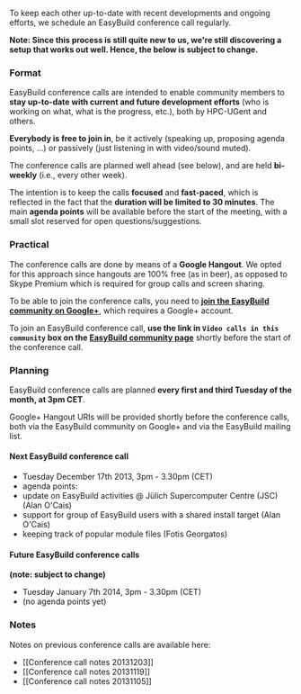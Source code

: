 To keep each other up-to-date with recent developments and ongoing efforts, we schedule an EasyBuild conference call regularly.

**Note: Since this process is still quite new to us, we're still discovering a setup that works out well. Hence, the below is subject to change.**

### Format

EasyBuild conference calls are intended to enable community members to **stay up-to-date with current and future development efforts** (who is working on what, what is the progress, etc.), both by HPC-UGent and others.

**Everybody is free to join in**, be it actively (speaking up, proposing agenda points, ...) or passively (just listening in with video/sound muted).

The conference calls are planned well ahead (see below), and are held **bi-weekly** (i.e., every other week).

The intention is to keep the calls **focused** and **fast-paced**, which is reflected in the fact that the **duration will be limited to 30 minutes**. The main **agenda points** will be available before the start of the meeting, with a small slot reserved for open questions/suggestions.

### Practical

The conference calls are done by means of a **Google Hangout**. We opted for this approach since hangouts are 100% free (as in beer), as opposed to Skype Premium which is required for group calls and screen sharing.

To be able to join the conference calls, you need to [**join the EasyBuild community on Google+**](https://plus.google.com/communities/103632287931200436158), which requires a Google+ account.

To join an EasyBuild conference call, **use the link in `Video calls in this community` box on the [EasyBuild community page](https://plus.google.com/communities/103632287931200436158)** shortly before the start of the conference call.

### Planning

EasyBuild conference calls are planned **every first and third Tuesday of the month, at 3pm CET**.

Google+ Hangout URIs will be provided shortly before the conference calls, both via the EasyBuild community on Google+ and via the EasyBuild mailing list.

#### Next EasyBuild conference call

 * Tuesday December 17th 2013, 3pm - 3.30pm (CET)
 * agenda points:
  * update on EasyBuild activities @ Jülich Supercomputer Centre (JSC) (Alan O'Cais)
  * support for group of EasyBuild users with a shared install target (Alan O'Cais)
  * keeping track of popular module files (Fotis Georgatos)

#### Future EasyBuild conference calls

**(note: subject to change)**

 * Tuesday January 7th 2014, 3pm - 3.30pm (CET)
  * (no agenda points yet)

### Notes

Notes on previous conference calls are available here:

 * [[Conference call notes 20131203]]
 * [[Conference call notes 20131119]]
 * [[Conference call notes 20131105]]
